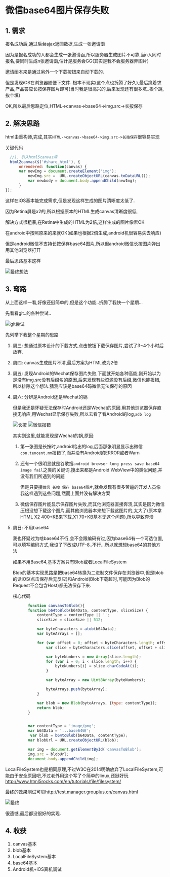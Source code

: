 # 微信base64图片保存失败

## 1. 需求

报名成功后,通过后台ajax返回数据,生成一张邀请函

因为是报名成功的人都会生成一张邀请函,所以服务器生成图片不可靠,当n人同时报名,要同时生成n张邀请函,估计是服务会GG(其实是我不会服务器弄图片)

邀请函本来是通过另外一个下载按钮来自动下载的.

但是发现iOS在浏览器随便下文件..根本不现实(这个点也折腾了好久),最后跪着求产品,产品答应长按保存图片即可(当时我是很高兴的,后来发现还有很多坑..挨个跳,挨个填)

OK,所以最后思路定位,HTML->canvas->base64->img.src->长按保存

## 2. 解决思路

html由重构师,完成,其实`HTML->canvas->base64->img.src->长按保存`很容易实现

关键代码

```javascript
  //1. 引入html5canvas库
  html2canvas($('#share_html'), {
      onrendered: function(canvas) {
      var newImg = document.createElement('img');
          newImg.src =  URL.createObjectURL(canvas.toDataURL());
          var newbody = document.body.appendChild(newImg);
      }
});
```

这样在iOS基本能完成需求,但是发现这样生成的图片清晰度太低了.

因为Retina屏是x2的,所以根据原本的HTML生成canvas清晰度很低,

解决方式很粗暴,在Retina中生成的HTML为2倍,这样生成的图片像素OK

在android中按照原来的来就OK(如果也根据2倍生成,android机很容易失去响应)

但是android微信不支持长按保存base64图片,所以但android微信长按图片弹出用其他浏览器打开

最后思路基本这样

![最终想法](QQ20160502-5.png)
## 3. 弯路

从上面这样一看,好像还挺简单的,但是这个功能..折腾了我快一个星期...

先看看git..的各种尝试..

![git尝试](QQ20160502-3.png)

先列举下我整个星期的思路

1. 周三: 想通过原本设计的下载方式,点击按钮下载保存图片,尝试了3~4个小时后放弃.
2. 周四: canvas生成图片不清,最后方案为HTML改为2倍
3. 周五: 发现Android的Wechat保存图片失败,下面就开始各种高能,刚开始以为是没有img.src没有后缀名的原因,后来发现有些资源没有后缀,微信也能报错,所以排除这个想法.猜测应该是base64码微信无法保存的原因
4. 周六: 分辨是Android还是Wechat的锅

    但是我还是怀疑无法保存时Android还是Wechat的原因.用其他浏览器保存直接无响应,用Wechat显示保存失败,所以去看了看Android的log,`adb log`

    ![长按](QQ20160430-3.png)
    ![微信报错](QQ20160430-9.png)
       
   其实到这里,就能发现是Wechat的锅,原因:
    
    1. 第一张图是长按时,android给出的log,后面那张明显显示出微信`con.tencent.mm`报错了,而并没有Android的ERROR或者Warn
    
    2. 还有一个很明显就是谷歌搜`android browser long press save base64  image fail`之类的关键词,搜出来都是Android WebView中的类似问题,并没有我们所遇到的问题
       
       但是只要搜`微信 长按 保存 base64图片`,就会发现有很多苦逼的开发人员像我这样遇到这些问题,然而上面并没有解决方案
    3. 微信保存图片能显示保存图片失败,而其他浏览器直接奔溃,其实是因为微信压根没想下载这个图片,而其他浏览器本来想下载这图片的,太大了(原本拿HTML X2 400+KB来下载,X1 70+KB基本无这个问题),所以导致奔溃
5. 周日: 不用base64

    我也怀疑过为啥base64不行,会不会跟编码有过,因为base64有一个可选位置,可以填写编码方式,我设了下改成UTF-8..不行...所以就想想base64的其他方法

    如果不用Base64,基本方案只有Blob或者LocalFileSystem
    
    Blob的基本实现思路是把base64转换为二进制文件保存在浏览器中,但是blob的话iOS(点击保存后无反应)和Android(Blob下载超时,可能因为Blob的Request不会包含Host)都无法保存下来.
    
    核心代码
    
```javascript
          function canvansToBlob(){
          function b64toBlob(b64Data, contentType, sliceSize) {
              contentType = contentType || '';
              sliceSize = sliceSize || 512;

              var byteCharacters = atob(b64Data);
              var byteArrays = [];

              for (var offset = 0; offset < byteCharacters.length; offset += sliceSize) {
                  var slice = byteCharacters.slice(offset, offset + sliceSize);

                  var byteNumbers = new Array(slice.length);
                  for (var i = 0; i < slice.length; i++) {
                      byteNumbers[i] = slice.charCodeAt(i);
                  }

                  var byteArray = new Uint8Array(byteNumbers);

                  byteArrays.push(byteArray);
              }

              var blob = new Blob(byteArrays, {type: contentType});
              return blob;
          }


          var contentType = 'image/png';
          var b64Data = '...base64码';
           var blob = b64toBlob(b64Data, contentType);
          var blobUrl = URL.createObjectURL(blob);

          var img = document.getElementById('canvasToBlob');
          img.src = blobUrl;
          document.body.appendChild(img);
```
    
   LocalFileSystem也是相同原理,不过W3C在2014明确放弃了LocalFileSystem,可能由于安全原因吧,不过老外用这个写了个简单的linux,还挺好玩<http://www.html5rocks.com/en/tutorials/file/filesystem/>
    
 最终的效果测试可见<http://test.manager.grouplus.cn/canvas.html>
    
![最终](QQ20160502-6.png)
    
  很遗憾,最后都没很好的实现.
  
## 4. 收获

1. canvas基本
2. blob基本
3. LocalFileSystem基本
4. base64基本
5. Android机+iOS真机调试